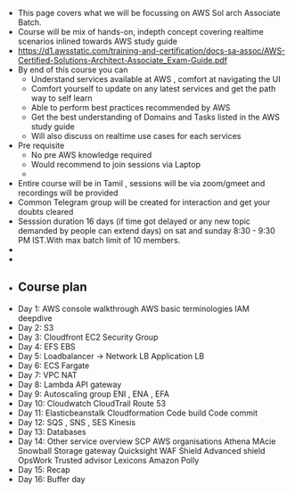 - This page covers what we will be focussing on AWS Sol arch Associate Batch.
- Course will be mix of hands-on, indepth concept covering realtime scenarios inlined towards AWS study guide
- https://d1.awsstatic.com/training-and-certification/docs-sa-assoc/AWS-Certified-Solutions-Architect-Associate_Exam-Guide.pdf
- By end of this course you can
	- Understand services available at AWS , comfort at navigating the UI
	- Comfort yourself to update on any latest services and get the path way to self learn
	- Able to perform best practices recommended by AWS
	- Get the best understanding of Domains and Tasks listed in the AWS study guide
	- Will also discuss on realtime use cases for each services
- Pre requisite
	- No pre AWS knowledge required
	- Would recommend to join sessions via Laptop
	-
- Entire course will be in Tamil , sessions will be  via zoom/gmeet  and recordings will be provided
- Common Telegram group will be created for interaction and get your doubts cleared
- Sesssion duration 16  days (if time got delayed or any new topic demanded by people can extend days) on sat and sunday 8:30 - 9:30 PM IST.With max batch limit of 10 members.
-
-
- ## Course plan
- Day 1:
  AWS console walkthrough 
  AWS basic terminologies
  IAM deepdive
- Day 2:
  S3
- Day 3:
  Cloudfront
  EC2
  Security Group
- Day 4:
  EFS
  EBS
- Day 5:
  Loadbalancer -> 
  Network LB
  Application LB
- Day 6:
  ECS
  Fargate
- Day 7:
  VPC
  NAT
- Day 8:
  Lambda
  API gateway
- Day 9:
  Autoscaling group
  ENI , ENA , EFA
- Day 10:
  Cloudwatch
  CloudTrail
  Route 53
- Day 11:
  Elasticbeanstalk
  Cloudformation
  Code build
  Code commit
- Day 12:
  SQS , SNS , SES
  Kinesis
- Day 13:
  Databases
- Day 14:
  Other service overview
  SCP
  AWS organisations
  Athena
  MAcie
  Snowball
  Storage gateway
  Quicksight
  WAF
  Shield
  Advanced shield
  OpsWork
  Trusted advisor
  Lexicons
  Amazon Polly
- Day 15: Recap
- Day 16: Buffer day